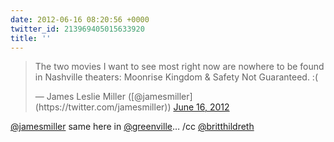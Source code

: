 ```yaml
---
date: 2012-06-16 08:20:56 +0000
twitter_id: 213969405015633920
title: ''
---
```


<blockquote class="twitter-tweet"><p lang="en" dir="ltr">The two movies I want to see most right now are nowhere to be found in Nashville theaters: Moonrise Kingdom &amp; Safety Not Guaranteed. :(</p>&mdash; James Leslie Miller ([@jamesmiller](https://twitter.com/jamesmiller)) <a href="https://twitter.com/jamesmiller/status/213863033867468801?ref_src=twsrc%5Etfw">June 16, 2012</a></blockquote>
<script async src="https://platform.twitter.com/widgets.js" charset="utf-8"></script>

[@jamesmiller](https://twitter.com/jamesmiller) same here in [@greenville](https://twitter.com/greenville)… /cc [@britthildreth](https://twitter.com/britthildreth)
